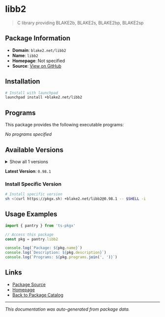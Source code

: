 # libb2

> C library providing BLAKE2b, BLAKE2s, BLAKE2bp, BLAKE2sp

## Package Information

- **Domain**: `blake2.net/libb2`
- **Name**: `libb2`
- **Homepage**: Not specified
- **Source**: [View on GitHub](https://github.com/pkgxdev/pantry/tree/main/projects/blake2.net/libb2/package.yml)

## Installation

```bash
# Install with launchpad
launchpad install +blake2.net/libb2
```

## Programs

This package provides the following executable programs:

*No programs specified*

## Available Versions

<details>
<summary>Show all 1 versions</summary>

- `0.98.1`

</details>

**Latest Version**: `0.98.1`

### Install Specific Version

```bash
# Install specific version
sh <(curl https://pkgx.sh) +blake2.net/libb2@0.98.1 -- $SHELL -i
```

## Usage Examples

```typescript
import { pantry } from 'ts-pkgx'

// Access this package
const pkg = pantry.libb2

console.log(`Package: ${pkg.name}`)
console.log(`Description: ${pkg.description}`)
console.log(`Programs: ${pkg.programs.join(', ')}`)
```

## Links

- [Package Source](https://github.com/pkgxdev/pantry/tree/main/projects/blake2.net/libb2/package.yml)
- [Homepage](#)
- [Back to Package Catalog](../package-catalog.md)

---

*This documentation was auto-generated from package data.*
